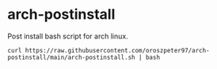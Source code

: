 # arch-postinstall
Post install bash script for arch linux.

`curl https://raw.githubusercontent.com/oroszpeter97/arch-postinstall/main/arch-postinstall.sh | bash`
